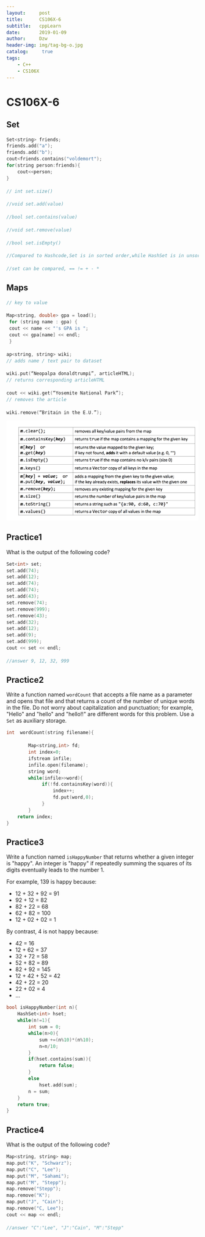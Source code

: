 ```yaml
---
layout:     post
title:      CS106X-6
subtitle:   cppLearn
date:       2019-01-09
author:     Dzw
header-img: img/tag-bg-o.jpg
catalog: 	 true
tags:
    - C++
    - CS106X
---
```






# CS106X-6



## Set

```c++
Set<string> friends;
friends.add("a");
friends.add("b");
cout<friends.contains("voldemort");
for(string person:friends){
    cout<<person;
}

// int set.size()

//void set.add(value)

//bool set.contains(value)

//void set.remove(value)

//bool set.isEmpty()

//Compared to Hashcode,Set is in sorted order,while HashSet is in unsorted order

//set can be compared, == != + - *
```



## Maps

```c++
// key to value

Map<string, double> gpa = load(); 
 for (string name : gpa) { 
 cout << name << "'s GPA is "; 
 cout << gpa[name] << endl; 
 }

ap<string, string> wiki; 
// adds name / text pair to dataset

wiki.put(“Neopalpa donaldtrumpi”, articleHTML);
// returns corresponding articleHTML

cout << wiki.get(“Yosemite National Park”);
// removes the article

wiki.remove(“Britain in the E.U.”);
```

![](/img/cs106b/16.png)



## Practice1

What is the output of the following code?

```c
Set<int> set;
set.add(74);
set.add(12);
set.add(74);
set.add(74);
set.add(43);
set.remove(74);
set.remove(999);
set.remove(43);
set.add(32);
set.add(12);
set.add(9);
set.add(999);
cout << set << endl;

//answer 9, 12, 32, 999
```



## Practice2

Write a function named `wordCount` that accepts a file name as a parameter and opens that file and that returns a count of the number of unique words in the file. Do not worry about capitalization and punctuation; for example, "Hello" and "hello" and "hello!!" are different words for this problem. Use a `Set` as auxiliary storage.

```c++
int  wordCount(string filename){
   
        Map<string,int> fd;
        int index=0;
        ifstream infile;
        infile.open(filename);
        string word;
        while(infile>>word){
             if(!fd.containsKey(word)){
                 index++;
                 fd.put(word,0);
             }
        }
    return index;
}
```



## Practice3

Write a function named `isHappyNumber` that returns whether a given integer is "happy". An integer is "happy" if repeatedly summing the squares of its digits eventually leads to the number 1.

For example, 139 is happy because:

- 12 + 32 + 92 = 91
- 92 + 12 = 82
- 82 + 22 = 68
- 62 + 82 = 100
- 12 + 02 + 02 = 1

By contrast, 4 is not happy because:

- 42 = 16
- 12 + 62 = 37
- 32 + 72 = 58
- 52 + 82 = 89
- 82 + 92 = 145
- 12 + 42 + 52 = 42
- 42 + 22 = 20
- 22 + 02 = 4
- ...

```c++
bool isHappyNumber(int n){
    HashSet<int> hset;
    while(n!=1){
        int sum = 0;
        while(n>0){
            sum +=(n%10)*(n%10);
            n=n/10;
        }
        if(hset.contains(sum)){
            return false;
        }
        else
            hset.add(sum);
        n = sum;   
    }
    return true;
}
```



## Practice4

What is the output of the following code?

```c++
Map<string, string> map;
map.put("K", "Schwarz");
map.put("C", "Lee");
map.put("M", "Sahami");
map.put("M", "Stepp");
map.remove("Stepp");
map.remove("K");
map.put("J", "Cain");
map.remove("C, Lee");
cout << map << endl;

//answer "C":"Lee", "J":"Cain", "M":"Stepp"
```